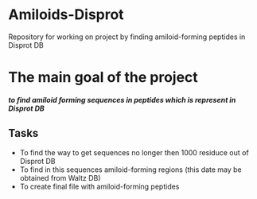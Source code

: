 # Amiloids-Disprot
Repository for working on project by finding amiloid-forming peptides in Disprot DB

# The main goal of the project 

##### to find amiloid forming sequences in peptides which is represent in *Disprot DB*

## Tasks

- To find the way to get sequences no longer then 1000 residuce out of Disprot DB
- To find in this sequences amiloid-forming regions (this date may be obtained from Waltz DB)
- To create final file with amiloid-forming peptides
